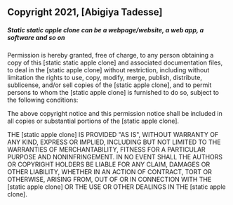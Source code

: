 ## Copyright 2021, [Abigiya Tadesse]

##### Static static apple clone can be a webpage/website, a web app, a software and so on

Permission is hereby granted, free of charge, to any person obtaining a copy of this [static static apple clone] and associated documentation files, to deal in the [static apple clone] without restriction, including without limitation the rights to use, copy, modify, merge, publish, distribute, sublicense, and/or sell copies of the [static apple clone], and to permit persons to whom the [static apple clone] is furnished to do so, subject to the following conditions:

The above copyright notice and this permission notice shall be included in all copies or substantial portions of the [static apple clone].

THE [static apple clone] IS PROVIDED "AS IS", WITHOUT WARRANTY OF ANY KIND, EXPRESS OR IMPLIED, INCLUDING BUT NOT LIMITED TO THE WARRANTIES OF MERCHANTABILITY, FITNESS FOR A PARTICULAR PURPOSE AND NONINFRINGEMENT. IN NO EVENT SHALL THE AUTHORS OR COPYRIGHT HOLDERS BE LIABLE FOR ANY CLAIM, DAMAGES OR OTHER LIABILITY, WHETHER IN AN ACTION OF CONTRACT, TORT OR OTHERWISE, ARISING FROM, OUT OF OR IN CONNECTION WITH THE [static apple clone] OR THE USE OR OTHER DEALINGS IN THE [static apple clone].
